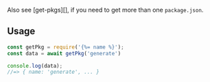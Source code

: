 Also see [get-pkgs][], if you need to get more than one `package.json`.

## Usage

```js
const getPkg = require('{%= name %}');
const data = await getPkg('generate')

console.log(data);
//=> { name: 'generate', ... }
```
